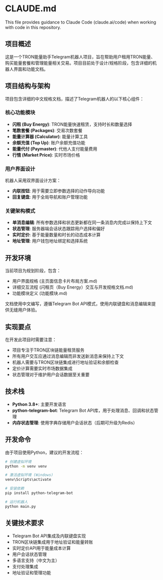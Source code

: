 # CLAUDE.md

This file provides guidance to Claude Code (claude.ai/code) when working with code in this repository.

## 项目概述

这是一个TRON能量助手Telegram机器人项目，旨在帮助用户租用TRON能量、购买能量套餐和管理能量相关交易。项目目前处于设计/规格阶段，包含详细的机器人界面和功能文档。

## 项目结构与架构

项目包含详细的中文规格文档，描述了Telegram机器人的以下核心组件：

### 核心功能模块
- **闪租 (Buy Energy)**: TRON能量快速租赁，支持时长和数量选择
- **笔数套餐 (Packages)**: 交易次数套餐
- **能量计算器 (Calculator)**: 能量计算工具
- **余额充值 (Top Up)**: 账户余额充值功能
- **能量代付 (Paymaster)**: 代他人支付能量费用
- **行情 (Market Price)**: 实时市场价格

### 用户界面设计
机器人采用双界面设计方案：
- **内联按钮**: 用于需要立即参数选择的动作导向功能
- **回复键盘**: 用于全局导航和账户管理功能

### 关键架构模式
- **单消息编辑**: 所有参数选择和状态更新都在同一条消息内完成以保持上下文
- **状态管理**: 服务器端会话状态跟踪用户选择和偏好
- **实时定价**: 基于能量数量和时长的动态成本计算
- **地址管理**: 用户钱包地址绑定和选择系统

## 开发环境

当前项目为规划阶段，包含：
- 用户界面规格 (主页面信息卡片布局方案.md)
- 详细交互流程 (闪租页（Buy Energy）交互与开发规格文档.md)
- 功能模块定义 (功能模块.md)

文档使用中文编写，遵循Telegram Bot API模式，使用内联键盘和消息编辑来提供无缝用户体验。

## 实现要点

在开发此项目时需要注意：
- 项目专注于TRON区块链能量租赁服务
- 所有用户交互应通过消息编辑而非发送新消息来保持上下文
- 机器人需要与TRON区块链集成进行地址验证和余额检查
- 定价计算需要实时市场数据集成
- 状态管理对于维护用户会话数据至关重要

## 技术栈

- **Python 3.8+**: 主要开发语言
- **python-telegram-bot**: Telegram Bot API库，用于处理消息、回调和状态管理
- **内存状态管理**: 使用字典存储用户会话状态（后期可升级为Redis）

## 开发命令

由于项目使用Python，建议的开发流程：

```bash
# 创建虚拟环境
python -m venv venv

# 激活虚拟环境 (Windows)
venv\Scripts\activate

# 安装依赖
pip install python-telegram-bot

# 运行机器人
python main.py
```

## 关键技术要求

- Telegram Bot API集成及内联键盘实现
- TRON区块链集成用于地址验证和能量转账
- 实时定价API用于能量成本计算
- 用户会话状态管理
- 多语言支持（中文为主）
- 支付处理集成
- 地址验证和管理功能